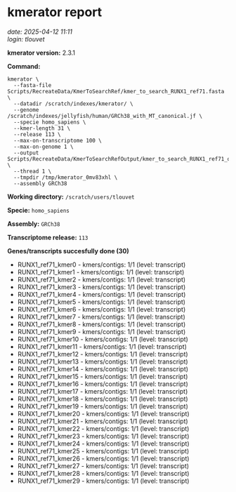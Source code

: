 # kmerator report
*date: 2025-04-12 11:11*  
*login: tlouvet*

**kmerator version:** 2.3.1

**Command:**

```
kmerator \
  --fasta-file Scripts/RecreateData/KmerToSearchRef/kmer_to_search_RUNX1_ref71.fasta \
  --datadir /scratch/indexes/kmerator/ \
  --genome /scratch/indexes/jellyfish/human/GRCh38_with_MT_canonical.jf \
  --specie homo_sapiens \
  --kmer-length 31 \
  --release 113 \
  --max-on-transcriptome 100 \
  --max-on-genome 1 \
  --output Scripts/RecreateData/KmerToSearchRefOutput/kmer_to_search_RUNX1_ref71_output \
  --thread 1 \
  --tmpdir /tmp/kmerator_0mv83xhl \
  --assembly GRCh38
```

**Working directory:** `/scratch/users/tlouvet`

**Specie:** `homo_sapiens`

**Assembly:** `GRCh38`

**Transcriptome release:** `113`

**Genes/transcripts succesfully done (30)**

- RUNX1_ref71_kmer0 - kmers/contigs: 1/1 (level: transcript)
- RUNX1_ref71_kmer1 - kmers/contigs: 1/1 (level: transcript)
- RUNX1_ref71_kmer2 - kmers/contigs: 1/1 (level: transcript)
- RUNX1_ref71_kmer3 - kmers/contigs: 1/1 (level: transcript)
- RUNX1_ref71_kmer4 - kmers/contigs: 1/1 (level: transcript)
- RUNX1_ref71_kmer5 - kmers/contigs: 1/1 (level: transcript)
- RUNX1_ref71_kmer6 - kmers/contigs: 1/1 (level: transcript)
- RUNX1_ref71_kmer7 - kmers/contigs: 1/1 (level: transcript)
- RUNX1_ref71_kmer8 - kmers/contigs: 1/1 (level: transcript)
- RUNX1_ref71_kmer9 - kmers/contigs: 1/1 (level: transcript)
- RUNX1_ref71_kmer10 - kmers/contigs: 1/1 (level: transcript)
- RUNX1_ref71_kmer11 - kmers/contigs: 1/1 (level: transcript)
- RUNX1_ref71_kmer12 - kmers/contigs: 1/1 (level: transcript)
- RUNX1_ref71_kmer13 - kmers/contigs: 1/1 (level: transcript)
- RUNX1_ref71_kmer14 - kmers/contigs: 1/1 (level: transcript)
- RUNX1_ref71_kmer15 - kmers/contigs: 1/1 (level: transcript)
- RUNX1_ref71_kmer16 - kmers/contigs: 1/1 (level: transcript)
- RUNX1_ref71_kmer17 - kmers/contigs: 1/1 (level: transcript)
- RUNX1_ref71_kmer18 - kmers/contigs: 1/1 (level: transcript)
- RUNX1_ref71_kmer19 - kmers/contigs: 1/1 (level: transcript)
- RUNX1_ref71_kmer20 - kmers/contigs: 1/1 (level: transcript)
- RUNX1_ref71_kmer21 - kmers/contigs: 1/1 (level: transcript)
- RUNX1_ref71_kmer22 - kmers/contigs: 1/1 (level: transcript)
- RUNX1_ref71_kmer23 - kmers/contigs: 1/1 (level: transcript)
- RUNX1_ref71_kmer24 - kmers/contigs: 1/1 (level: transcript)
- RUNX1_ref71_kmer25 - kmers/contigs: 1/1 (level: transcript)
- RUNX1_ref71_kmer26 - kmers/contigs: 1/1 (level: transcript)
- RUNX1_ref71_kmer27 - kmers/contigs: 1/1 (level: transcript)
- RUNX1_ref71_kmer28 - kmers/contigs: 1/1 (level: transcript)
- RUNX1_ref71_kmer29 - kmers/contigs: 1/1 (level: transcript)
